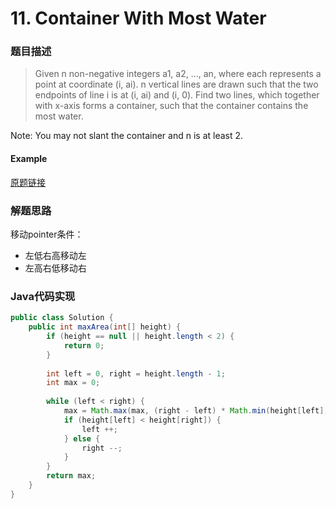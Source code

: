 # 11. Container With Most Water

### 题目描述

>Given n non-negative integers a1, a2, ..., an, where each represents a point at coordinate (i, ai). n vertical lines are drawn such that the two endpoints of line i is at (i, ai) and (i, 0). Find two lines, which together with x-axis forms a container, such that the container contains the most water.

Note: You may not slant the container and n is at least 2.

#### Example

[原题链接](https://leetcode.com/problems/container-with-most-water/description/)

### 解题思路
移动pointer条件：
- 左低右高移动左
- 左高右低移动右

###  Java代码实现

``` java
public class Solution {
    public int maxArea(int[] height) {
    	if (height == null || height.length < 2) {
    		return 0;
    	}
    
    	int left = 0, right = height.length - 1;
    	int max = 0;
    
    	while (left < right) {
    		max = Math.max(max, (right - left) * Math.min(height[left], height[right]));
    		if (height[left] < height[right]) {
    			left ++;
    		} else {
    			right --;
    		}
    	}
    	return max;
    }
}
```